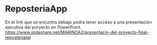 # ReposteriaApp
En el link que se encuntra debajo podra tener acceso a una presentacion ejecutiva del poryecto en PowerPoint.
https://www.slideshare.net/MARINOA2/presentacin-del-proyecto-final-reposteriapp
